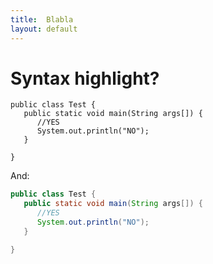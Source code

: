 ```yaml
---
title:  Blabla
layout: default
---
```


# Syntax highlight?

```
public class Test {
   public static void main(String args[]) {
      //YES
      System.out.println("NO");
   }

}
```

And:

```java
public class Test {
   public static void main(String args[]) {
      //YES
      System.out.println("NO");
   }

}
```